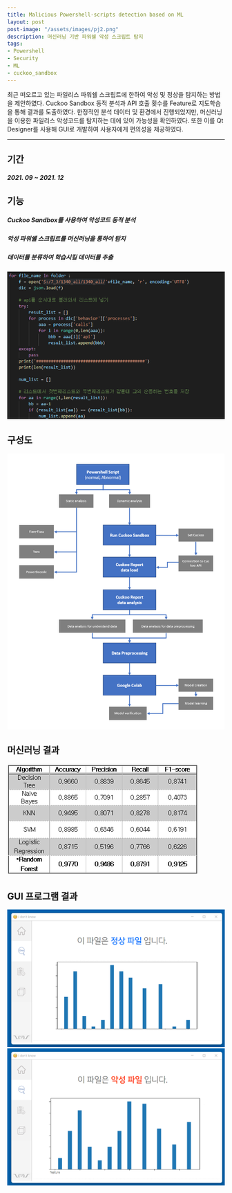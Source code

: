 ```yaml
---
title: Malicious Powershell-scripts detection based on ML
layout: post
post-image: "/assets/images/pj2.png"
description: 머신러닝 기반 파워쉘 악성 스크립트 탐지
tags:
- Powershell
- Security
- ML
- cuckoo_sandbox
---
```


최근 떠오르고 있는 파일리스 파워쉘 스크립트에 한하여 악성 및 정상을 탐지하는 방법을 제안하였다. Cuckoo Sandbox 동적 분석과 API 호출 횟수를 Feature로 지도학습을 통해 결과를 도출하였다. 한정적인 분석 데이터 및 환경에서 진행되었지만, 머신러닝을 이용한 파일리스 악성코드를 탐지하는 데에 있어 가능성을 확인하였다. 
또한 이를 Qt Designer를 사용해 GUI로 개발하여 사용자에게 편의성을 제공하였다.

---

## 기간
##### 2021. 09 ~ 2021. 12



## 기능
##### Cuckoo Sandbox를 사용하여 악성코드 동적 분석
##### 악성 파워쉘 스크립트를 머신러닝을 통하여 탐지
##### 데이터를 분류하여 학습시킬 데이터를 추출
![Tool img](/assets/images/pj2-1.png)



## 구성도
![Tool img](/assets/images/pj2-2.png)



## 머신러닝 결과
![Tool img](/assets/images/pj2-5.png)



## GUI 프로그램 결과
![Tool img](/assets/images/pj2-3.png)
![Tool img](/assets/images/pj2-4.png)
